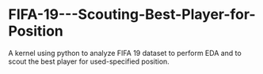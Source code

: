 # FIFA-19---Scouting-Best-Player-for-Position
A kernel using python to analyze FIFA 19 dataset to perform EDA and to scout the best player for used-specified position.
